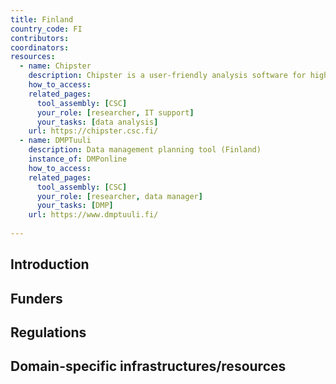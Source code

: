 ```yaml
---
title: Finland
country_code: FI
contributors: 
coordinators: 
resources:
  - name: Chipster
    description: Chipster is a user-friendly analysis software for high-throughput data such as RNA-seq and single cell RNA-seq. It contains analysis tools and a large reference genome collection.
    how_to_access: 
    related_pages:
      tool_assembly: [CSC]
      your_role: [researcher, IT support]
      your_tasks: [data analysis]
    url: https://chipster.csc.fi/
  - name: DMPTuuli
    description: Data management planning tool (Finland)
    instance_of: DMPonline
    how_to_access: 
    related_pages:
      tool_assembly: [CSC]
      your_role: [researcher, data manager]
      your_tasks: [DMP]
    url: https://www.dmptuuli.fi/
    
---
```


## Introduction 

<!---General RDM considerations for your country, how to deal with RDM on a national level--->

## Funders

## Regulations

## Domain-specific infrastructures/resources

